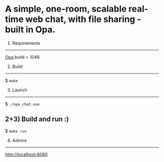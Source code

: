 A simple, one-room, scalable real-time web chat, with file sharing - built in Opa.
==================================================================================

1) Requirements
---------------
[Opa](https://opalang.org/get.xmlt) build > 1046

2) Build
--------
$ `make`

3) Launch
---------
$ `./opa_chat.exe`

2+3) Build and run :)
---------------------

$ `make run`

4) Admire
---------

[http://localhost:8080](http://localhost:8080)
